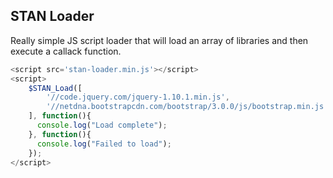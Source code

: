## STAN Loader

Really simple JS script loader that will load an array of libraries and then execute a callack function.

```javascript
<script src='stan-loader.min.js'></script>
<script>
    $STAN_Load([
        '//code.jquery.com/jquery-1.10.1.min.js',
        '//netdna.bootstrapcdn.com/bootstrap/3.0.0/js/bootstrap.min.js'
    ], function(){
      console.log("Load complete");
    }, function(){
      console.log("Failed to load");
    });
</script>
```
